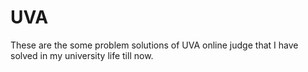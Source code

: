 # UVA
These are the some problem solutions of UVA online judge that I have solved in my university life till now.

